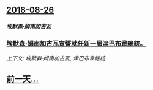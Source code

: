 ## [2018-08-26](/zh/news/2018/08/26/index.md)

##### 埃默森·姆南加古瓦
### [埃默森·姆南加古瓦宣誓就任新一屆津巴布韋總統。 ](/zh/news/2018/08/26/埃默森-姆南加古瓦宣誓就任新一屆津巴布韋總統.md)
_上下文: 埃默森·姆南加古瓦, 津巴布韋總統_

## [前一天...](/zh/news/2018/08/25/index.md)

